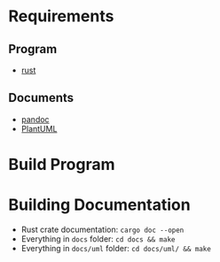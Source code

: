 # Requirements
## Program
* [rust](https://www.rust-lang.org/)

## Documents
* [pandoc](https://pandoc.org/)
* [PlantUML](https://pandoc.org/)

# Build Program

# Building Documentation

* Rust crate documentation: `cargo doc --open`
* Everything in `docs` folder: `cd docs && make`
* Everything in `docs/uml` folder: `cd docs/uml/ && make`
